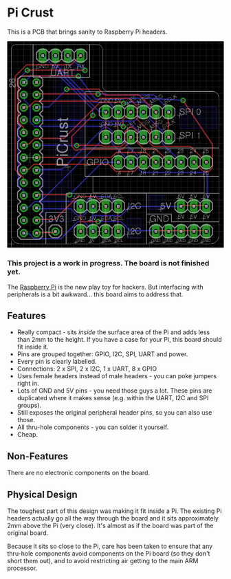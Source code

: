 Pi Crust
========

This is a PCB that brings sanity to Raspberry Pi headers.

![Pi Crust PCB Layout](images/pcb.png)

### This project is a work in progress. The board is not finished yet. ###

The [Raspberry Pi](http://www.raspberrypi.org/) is the new play toy for hackers. But interfacing
with peripherals is a bit awkward... this board aims to address that.


Features
--------

*   Really compact - sits *inside* the surface area of the Pi and adds less than 2mm to the height. If you have a case for your Pi, this board should fit inside it.
*   Pins are grouped together: GPIO, I2C, SPI, UART and power.
*   Every pin is clearly labelled.
*   Connections: 2 x SPI, 2 x I2C, 1 x UART, 8 x GPIO
*   Uses female headers instead of male headers - you can poke jumpers right in.
*   Lots of GND and 5V pins - you need those guys a lot. These pins are duplicated where it makes sense (e.g. within the UART, I2C and SPI groups).
*   Still exposes the original peripheral header pins, so you can also use those.
*   All thru-hole components - you can solder it yourself.
*   Cheap.


Non-Features
------------

There are no electronic components on the board.


Physical Design
---------------

The toughest part of this design was making it fit inside a Pi. The existing Pi headers
actually go all the way through the board and it sits approximately 2mm above the Pi (very close).
It's almost as if the board was part of the original board.

Because it sits so close to the Pi, care has been taken to ensure that any thru-hole components
avoid components on the Pi board (so they don't short them out), and to avoid restricting air getting
to the main ARM processor.
